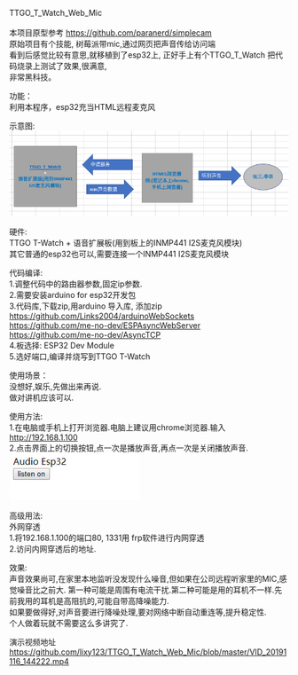 TTGO_T_Watch_Web_Mic <br/><br/>
本项目原型参考 https://github.com/paranerd/simplecam <br/> 
原始项目有个技能, 树莓派带mic,通过网页把声音传给访问端<br/>
看到后感觉比较有意思,就移植到了esp32上, 正好手上有个TTGO_T_Watch 把代码烧录上测试了效果,很满意,<br/>
非常黑科技。 <br/>

功能：<br/>
利用本程序，esp32充当HTML远程麦克风

示意图:<br/>
<img src= 'https://raw.githubusercontent.com/lixy123/TTGO_T_Watch_Web_Mic/master/jiagou.jpg' /> <br/>

硬件:<br/>
  TTGO T-Watch + 语音扩展板(用到板上的INMP441 I2S麦克风模块)<br/>
  其它普通的esp32也可以,需要连接一个INMP441 I2S麦克风模块 <br/>

代码编译:<br/>
1.调整代码中的路由器参数,固定ip参数.<br/>
2.需要安装arduino for esp32开发包<br/>
3.代码库,下载zip,用arduino 导入库, 添加zip<br/>
 https://github.com/Links2004/arduinoWebSockets  <br/>
 https://github.com/me-no-dev/ESPAsyncWebServer<br/>
 https://github.com/me-no-dev/AsyncTCP<br/>
4.板选择: ESP32 Dev Module <br/>
5.选好端口,编译并烧写到TTGO T-Watch<br/>

使用场景：<br/>
没想好,娱乐,先做出来再说.<br/>
做对讲机应该可以.<br/>

使用方法: <br/>
1.在电脑或手机上打开浏览器.电脑上建议用chrome浏览器.输入 http://192.168.1.100<br/>
2.点击界面上的切换按钮,点一次是播放声音,再点一次是关闭播放声音.<br/>
<img src= 'https://raw.githubusercontent.com/lixy123/TTGO_T_Watch_Web_Mic/master/remote_mic_web.jpg' />

高级用法: <br/>
外网穿透<br/>
1.将192.168.1.100的端口80, 1331用 frp软件进行内网穿透<br/>
2.访问内网穿透后的地址.<br/>

效果: <br/>
声音效果尚可,在家里本地监听没发现什么噪音,但如果在公司远程听家里的MIC,感觉噪音比之前大. 第一种可能是周围有电流干扰.第二种可能是用的耳机不一样.先前我用的耳机是高阻抗的,可能自带高降噪能力. <br/>
如果要做得好,对声音要进行降噪处理,要对网络中断自动重连等,提升稳定性. <br/>
个人做着玩就不需要这么多讲究了. <br/>

演示视频地址 <br/>
 https://github.com/lixy123/TTGO_T_Watch_Web_Mic/blob/master/VID_20191116_144222.mp4

